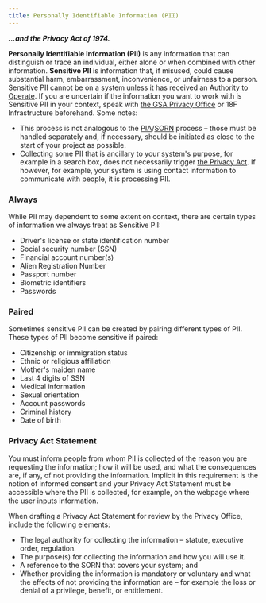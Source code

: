 ```yaml
---
title: Personally Identifiable Information (PII)
---
```


***...and the Privacy Act of 1974.***

**Personally Identifiable Information (PII)** is any information that can distinguish or trace an individual, either alone or when combined with other information. **Sensitive PII** is information that, if misused, could cause substantial harm, embarrassment, inconvenience, or unfairness to a person. Sensitive PII cannot be on a system unless it has received an [Authority to Operate](../../ato/). If you are uncertain if the information you want to work with is Sensitive PII in your context, speak with [the GSA Privacy Office](https://insite.gsa.gov/portal/category/533866) or 18F Infrastructure beforehand. Some notes:

* This process is not analogous to the [PIA](../../privacy/pia/)/[SORN](../../privacy/sorn/) process – those must be handled separately and, if necessary, should be initiated as close to the start of your project as possible.
* Collecting some PII that is ancillary to your system's purpose, for example in a search box, does not necessarily trigger [the Privacy Act](https://www.gsa.gov/portal/content/104250). If however, for example, your system is using contact information to communicate with people, it is processing PII.

### Always

While PII may dependent to some extent on context, there are certain types of information we always treat as Sensitive PII:

* Driver's license or state identification number
* Social security number (SSN)
* Financial account number(s)
* Alien Registration Number
* Passport number
* Biometric identifiers
* Passwords

### Paired

Sometimes sensitive PII can be created by pairing different types of PII. These types of PII become sensitive if paired:

* Citizenship or immigration status
* Ethnic or religious affiliation
* Mother's maiden name
* Last 4 digits of SSN
* Medical information
* Sexual orientation
* Account passwords
* Criminal history
* Date of birth

### Privacy Act Statement

You must inform people from whom PII is collected of the reason you are requesting the information; how it will be used, and what the consequences are, if any, of not providing the information. Implicit in this requirement is the notion of informed consent and your Privacy Act Statement must be accessible where the PII is collected, for example, on the webpage where the user inputs information.

When drafting a Privacy Act Statement for review by the Privacy Office, include the following elements:

* The legal authority for collecting the information – statute, executive order, regulation.
* The purpose(s) for collecting the information and how you will use it.
* A reference to the SORN that covers your system; and
* Whether providing the information is mandatory or voluntary and what the effects of not providing the information are – for example the loss or denial of a privilege, benefit, or entitlement.
